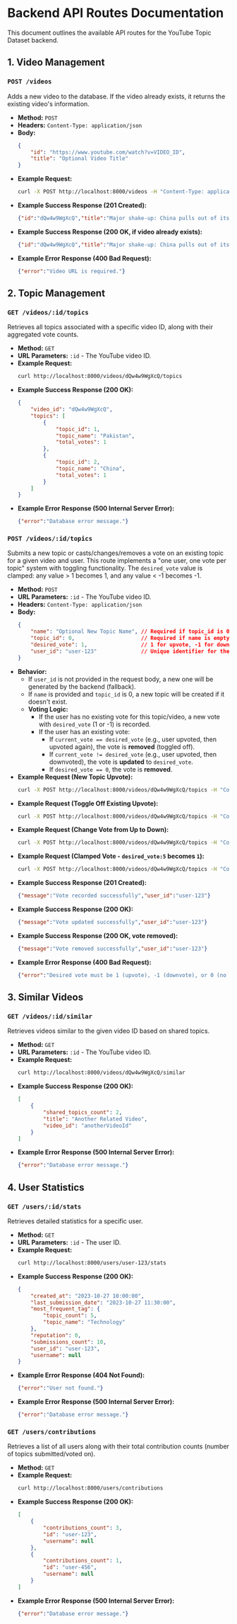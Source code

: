 # Backend API Routes Documentation

This document outlines the available API routes for the YouTube Topic Dataset backend.

## 1. Video Management

### `POST /videos`
Adds a new video to the database. If the video already exists, it returns the existing video's information.

-   **Method:** `POST`
-   **Headers:** `Content-Type: application/json`
-   **Body:**
    ```json
    {
        "id": "https://www.youtube.com/watch?v=VIDEO_ID",
        "title": "Optional Video Title"
    }
    ```
-   **Example Request:**
    ```bash
    curl -X POST http://localhost:8000/videos -H "Content-Type: application/json" -d '{"id":"https://www.youtube.com/watch?v=dQw4w9WgXcQ","title":"Major shake-up: China pulls out of its biggest project in Pakistan | Ankit Agrawal Study IQ"}'
    ```
-   **Example Success Response (201 Created):**
    ```json
    {"id":"dQw4w9WgXcQ","title":"Major shake-up: China pulls out of its biggest project in Pakistan | Ankit Agrawal Study IQ"}
    ```
-   **Example Success Response (200 OK, if video already exists):**
    ```json
    {"id":"dQw4w9WgXcQ","title":"Major shake-up: China pulls out of its biggest project in Pakistan | Ankit Agrawal Study IQ"}
    ```
-   **Example Error Response (400 Bad Request):**
    ```json
    {"error":"Video URL is required."}
    ```

## 2. Topic Management

### `GET /videos/:id/topics`
Retrieves all topics associated with a specific video ID, along with their aggregated vote counts.

-   **Method:** `GET`
-   **URL Parameters:** `:id` - The YouTube video ID.
-   **Example Request:**
    ```bash
    curl http://localhost:8000/videos/dQw4w9WgXcQ/topics
    ```
-   **Example Success Response (200 OK):**
    ```json
    {
        "video_id": "dQw4w9WgXcQ",
        "topics": [
            {
                "topic_id": 1,
                "topic_name": "Pakistan",
                "total_votes": 1
            },
            {
                "topic_id": 2,
                "topic_name": "China",
                "total_votes": 1
            }
        ]
    }
    ```
-   **Example Error Response (500 Internal Server Error):**
    ```json
    {"error":"Database error message."}
    ```

### `POST /videos/:id/topics`
Submits a new topic or casts/changes/removes a vote on an existing topic for a given video and user.
This route implements a "one user, one vote per topic" system with toggling functionality.
The `desired_vote` value is clamped: any value > 1 becomes 1, and any value < -1 becomes -1.

-   **Method:** `POST`
-   **URL Parameters:** `:id` - The YouTube video ID.
-   **Headers:** `Content-Type: application/json`
-   **Body:**
    ```json
    {
        "name": "Optional New Topic Name", // Required if topic_id is 0 or not provided
        "topic_id": 0,                     // Required if name is empty (for existing topics)
        "desired_vote": 1,                 // 1 for upvote, -1 for downvote, 0 to remove vote
        "user_id": "user-123"              // Unique identifier for the user (expected from frontend localStorage)
    }
    ```
-   **Behavior:**
    *   If `user_id` is not provided in the request body, a new one will be generated by the backend (fallback).
    *   If `name` is provided and `topic_id` is 0, a new topic will be created if it doesn't exist.
    *   **Voting Logic:**
        *   If the user has no existing vote for this topic/video, a new vote with `desired_vote` (1 or -1) is recorded.
        *   If the user has an existing vote:
            *   If `current_vote == desired_vote` (e.g., user upvoted, then upvoted again), the vote is **removed** (toggled off).
            *   If `current_vote != desired_vote` (e.g., user upvoted, then downvoted), the vote is **updated** to `desired_vote`.
            *   If `desired_vote == 0`, the vote is **removed**.
-   **Example Request (New Topic Upvote):**
    ```bash
    curl -X POST http://localhost:8000/videos/dQw4w9WgXcQ/topics -H "Content-Type: application/json" -d '{"name":"New Economy","desired_vote":1,"user_id":"user-123"}'
    ```
-   **Example Request (Toggle Off Existing Upvote):**
    ```bash
    curl -X POST http://localhost:8000/videos/dQw4w9WgXcQ/topics -H "Content-Type: application/json" -d '{"name":"New Economy","desired_vote":1,"user_id":"user-123"}'
    ```
-   **Example Request (Change Vote from Up to Down):**
    ```bash
    curl -X POST http://localhost:8000/videos/dQw4w9WgXcQ/topics -H "Content-Type: application/json" -d '{"name":"New Economy","desired_vote":-1,"user_id":"user-123"}'
    ```
-   **Example Request (Clamped Vote - `desired_vote:5` becomes `1`):**
    ```bash
    curl -X POST http://localhost:8000/videos/dQw4w9WgXcQ/topics -H "Content-Type: application/json" -d '{"name":"Clamped Topic","desired_vote":5,"user_id":"user-789"}'
    ```
-   **Example Success Response (201 Created):**
    ```json
    {"message":"Vote recorded successfully","user_id":"user-123"}
    ```
-   **Example Success Response (200 OK):**
    ```json
    {"message":"Vote updated successfully","user_id":"user-123"}
    ```
-   **Example Success Response (200 OK, vote removed):**
    ```json
    {"message":"Vote removed successfully","user_id":"user-123"}
    ```
-   **Example Error Response (400 Bad Request):**
    ```json
    {"error":"Desired vote must be 1 (upvote), -1 (downvote), or 0 (no vote)."}
    ```

## 3. Similar Videos

### `GET /videos/:id/similar`
Retrieves videos similar to the given video ID based on shared topics.

-   **Method:** `GET`
-   **URL Parameters:** `:id` - The YouTube video ID.
-   **Example Request:**
    ```bash
    curl http://localhost:8000/videos/dQw4w9WgXcQ/similar
    ```
-   **Example Success Response (200 OK):**
    ```json
    [
        {
            "shared_topics_count": 2,
            "title": "Another Related Video",
            "video_id": "anotherVideoId"
        }
    ]
    ```
-   **Example Error Response (500 Internal Server Error):**
    ```json
    {"error":"Database error message."}
    ```

## 4. User Statistics

### `GET /users/:id/stats`
Retrieves detailed statistics for a specific user.

-   **Method:** `GET`
-   **URL Parameters:** `:id` - The user ID.
-   **Example Request:**
    ```bash
    curl http://localhost:8000/users/user-123/stats
    ```
-   **Example Success Response (200 OK):**
    ```json
    {
        "created_at": "2023-10-27 10:00:00",
        "last_submission_date": "2023-10-27 11:30:00",
        "most_frequent_tag": {
            "topic_count": 5,
            "topic_name": "Technology"
        },
        "reputation": 0,
        "submissions_count": 10,
        "user_id": "user-123",
        "username": null
    }
    ```
-   **Example Error Response (404 Not Found):**
    ```json
    {"error":"User not found."}
    ```
-   **Example Error Response (500 Internal Server Error):**
    ```json
    {"error":"Database error message."}
    ```

### `GET /users/contributions`
Retrieves a list of all users along with their total contribution counts (number of topics submitted/voted on).

-   **Method:** `GET`
-   **Example Request:**
    ```bash
    curl http://localhost:8000/users/contributions
    ```
-   **Example Success Response (200 OK):**
    ```json
    [
        {
            "contributions_count": 3,
            "id": "user-123",
            "username": null
        },
        {
            "contributions_count": 1,
            "id": "user-456",
            "username": null
        }
    ]
    ```
-   **Example Error Response (500 Internal Server Error):**
    ```json
    {"error":"Database error message."}
    ```
